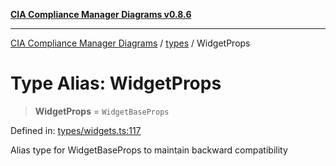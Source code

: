 [**CIA Compliance Manager Diagrams v0.8.6**](../../README.md)

***

[CIA Compliance Manager Diagrams](../../modules.md) / [types](../README.md) / WidgetProps

# Type Alias: WidgetProps

> **WidgetProps** = `WidgetBaseProps`

Defined in: [types/widgets.ts:117](https://github.com/Hack23/cia-compliance-manager/blob/050a250237d6f621490781dbdf95155919f35aed/src/types/widgets.ts#L117)

Alias type for WidgetBaseProps to maintain backward compatibility
